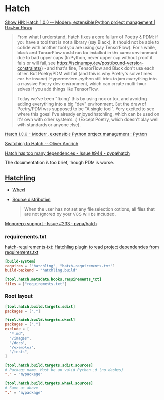 # Hatch
[Show HN: Hatch 1.0.0 -- Modern, extensible Python project management | Hacker News](https://news.ycombinator.com/item?id=31190027)

> From what I understand, Hatch fixes a core failure of Poetry & PDM: if you have a tool that is not a library (say Black), it should not be able to collide with another tool you are using (say TensorFlow). For a while, black and TensorFlow could not be installed in the same environment due to bad upper caps (In Python, never upper cap without proof it fails or will fail, see <https://iscinumpy.dev/post/bound-version-constraints/>) - and that's fine, TensorFlow and Black don't use each other. But Poetry/PDM will fail (and this is why Poetry's solve times can be insane). Hypermodern-python still tries to jam everything into a massive Poetry dev environment, which can create multi-hour solves if you add things like TensorFlow.
> 
> Today we've been "fixing" this by using nox or tox, and avoiding adding everything into a big "dev" environment. But the draw of Poetry/PDM was supposed to be "A single tool". Very excited to see where this goes! I've already enjoyed hatchling, which can be used on it's own with other systems. :) (Except Poetry, which doesn't play well with standards or anyone else).

[Hatch 1.0.0 - Modern, extensible Python project management : Python](https://www.reddit.com/r/Python/comments/udpzri/hatch_100_modern_extensible_python_project/)

[Switching to Hatch -- Oliver Andrich](https://andrich.me/2023/08/switching-to-hatch/)

[Hatch has too many dependencies - Issue #944 - pypa/hatch](https://github.com/pypa/hatch/issues/944)

The documentation is too brief, though PDM is worse.

## [Hatchling](https://github.com/pypa/hatch/tree/master/backend)
- [Wheel](https://hatch.pypa.io/latest/plugins/builder/wheel/)

- [Source distribution](https://hatch.pypa.io/latest/plugins/builder/sdist/)

  > When the user has not set any file selection options, all files that are not ignored by your VCS will be included.

[Monorepo support - Issue #233 - pypa/hatch](https://github.com/pypa/hatch/issues/233)

### requirements.txt
[hatch-requirements-txt: Hatchling plugin to read project dependencies from requirements.txt](https://github.com/repo-helper/hatch-requirements-txt)

```toml
[build-system]
requires = ["hatchling", "hatch-requirements-txt"]
build-backend = "hatchling.build"

[tool.hatch.metadata.hooks.requirements_txt]
files = ["requirements.txt"]
```

### Root layout
```toml
[tool.hatch.build.targets.sdist]
packages = ["."]

[tool.hatch.build.targets.wheel]
packages = ["."]
exclude = [
  "*.md",
  "/images",
  "/docs",
  "/examples",
  "/tests",
]

[tool.hatch.build.targets.sdist.sources]
# Package name. Must be an valid Python id (no dashes)
"." = "mypackage"

[tool.hatch.build.targets.wheel.sources]
# Same as above
"." = "mypackage"
```
